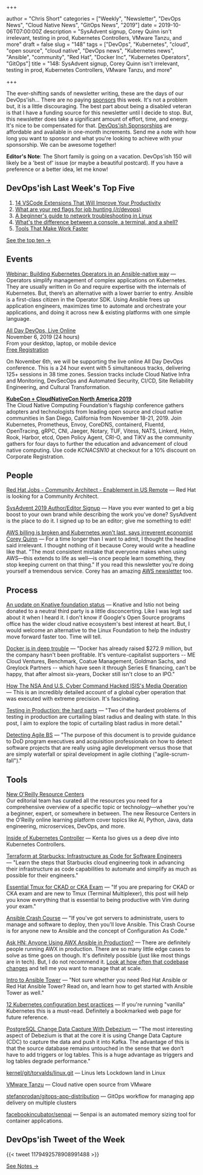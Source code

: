 +++

author = "Chris Short"
categories = ["Weekly", "Newsletter", "DevOps News", "Cloud Native News", "GitOps News", "2019"]
date = 2019-10-06T07:00:00Z
description = "SysAdvent signup, Corey Quinn isn't irrelevant, testing in prod, Kubernetes Controllers, VMware Tanzu, and more"
draft = false
slug = "148"
tags = ["DevOps", "Kubernetes", "cloud", "open source", "cloud native", "DevOps news", "Kubernetes news", "Ansible", "community", "Red Hat", "Docker Inc", "Kubernetes Operators", "GitOps"]
title = "148: SysAdvent signup, Corey Quinn isn't irrelevant, testing in prod, Kubernetes Controllers, VMware Tanzu, and more"

+++

The ever-shifting sands of newsletter writing, these are the days of our DevOps'ish... There are no paying [sponsors](https://devopsish.com/sponsor/) this week. It's not a problem but, it is a little discouraging. The best part about being a disabled veteran is that I have a funding source for this newsletter until I decide to stop. But, this newsletter does take a significant amount of effort, time, and energy. It's nice to be compensated for that. [DevOps'ish Sponsorships](https://devopsish.com/sponsor/) are affordable and available in one-month increments. Send me a note with how long you want to sponsor and what you're looking to achieve with your sponsorship. We can be awesome together!

**Editor's Note**: The Short family is going on a vacation. DevOps'ish 150 will likely be a 'best of' issue (or maybe a beautiful postcard). If you have a preference or a better idea, let me know!

## DevOps'ish Last Week's Top Five

1. [14 VSCode Extensions That Will Improve Your Productivity](https://x-team.com/blog/14-vscode-extensions/)
1. [What are your red flags for job hunting (/r/devops)](https://www.reddit.com/r/devops/comments/d8onnc/what_are_your_red_flags_for_job_hunting/)
1. [A beginner's guide to network troubleshooting in Linux](https://www.redhat.com/sysadmin/beginners-guide-network-troubleshooting-linux)
1. [What's the difference between a console, a terminal, and a shell?](https://www.hanselman.com/blog/WhatsTheDifferenceBetweenAConsoleATerminalAndAShell.aspx)
1. [Tools That Make Work Faster](https://blog.softwaremill.com/tools-that-make-work-faster-2c089ac902c9)

[See the top ten →](https://devopsish.com/148/notes/)

## Events

[Webinar: Building Kubernetes Operators in an Ansible-native way](https://www.cncf.io/webinars/building-kubernetes-operators-in-an-ansible-native-way/) — Operators simplify management of complex applications on Kubernetes. They are usually written in Go and require expertise with the internals of Kubernetes. But, there’s an alternative with a lower barrier to entry. Ansible is a first-class citizen in the Operator SDK. Using Ansible frees up application engineers, maximizes time to automate and orchestrate your applications, and doing it across new & existing platforms with one simple language.

[All Day DevOps, Live Online](https://www.alldaydevops.com/)  
November 6, 2019 (24 hours)  
From your desktop, laptop, or mobile device  
[Free Registration](https://www.alldaydevops.com/register)

On November 6th, we will be supporting the live online All Day DevOps conference. This is a 24 hour event with 5 simultaneous tracks, delivering 125+ sessions in 38 time zones. Session tracks include Cloud Native Infra and Monitoring, DevSecOps and Automated Security, CI/CD, Site Reliability Engineering, and Cultural Transformation.

[**KubeCon + CloudNativeCon North America 2019**](https://cshort.co/kcna19)  
The Cloud Native Computing Foundation's flagship conference gathers adopters and technologists from leading open source and cloud native communities in San Diego, California from November 18-21, 2019. Join Kubernetes, Prometheus, Envoy, CoreDNS, containerd, Fluentd, OpenTracing, gRPC, CNI, Jaeger, Notary, TUF, Vitess, NATS, Linkerd, Helm, Rook, Harbor, etcd, Open Policy Agent, CRI-O, and TiKV as the community gathers for four days to further the education and advancement of cloud native computing. Use code *KCNACSN10* at checkout for a 10% discount on Corporate Registration.

## People

[Red Hat Jobs - Community Architect - Enablement in US Remote](https://us-redhat.icims.com/jobs/70360/community-architect---enablement/job) — Red Hat is looking for a Community Architect.

[SysAdvent 2019 Author/Editor Signup](https://devopsi.sh/sysadvent) — Have you ever wanted to get a big boost to your own brand while describing the work you've done? SysAdvent is the place to do it. I signed up to be an editor; give me something to edit!

[AWS billing is broken and Kubernetes won't last, says irreverent economist Corey Quinn](https://www.techrepublic.com/article/aws-billing-is-broken-and-kubernetes-wont-last-says-irreverent-economist-corey-quinn/) — For a time longer than I want to admit, I thought the headline said irrelevant. I thought nothing of it because Corey would write a  headline like that. "The most consistent mistake that everyone makes when using AWS—this extends to life as well—is once people learn something, they stop keeping current on that thing." If you read this newsletter you're doing yourself a tremendous service. Corey has an amazing [AWS newsletter](https://www.ref.lastweekinaws.com/7h1z3x) too.

## Process

[An update on Knative foundation status](https://groups.google.com/forum/m/#!topic/knative-dev/YmL2vgMC4rc) — Knative and Istio not being donated to a neutral third party is a little disconcerting. Like I was legit sad about it when I heard it. I don't know if Google's Open Source programs office has the wider cloud native ecosystem's best interest at heart. But, I would welcome an alternative to the Linux Foundation to help the industry move forward faster too. Time will tell.

[Docker is in deep trouble](https://www.zdnet.com/article/docker-is-in-deep-trouble/) — "Docker has already raised $272.9 million, but the company hasn't been profitable. It's venture-capitalist supporters -- ME Cloud Ventures, Benchmark, Coatue Management, Goldman Sachs, and Greylock Partners -- which have seen it through Series E financing, can't be happy, that after almost six-years, Docker still isn't close to an IPO."

[How The NSA And U.S. Cyber Command Hacked ISIS's Media Operation](https://www.npr.org/2019/09/26/763545811/how-the-u-s-hacked-isis) — This is an incredibly detailed account of a global cyber operation that was executed with extreme precision. It's fascinating.

[Testing in Production: the hard parts](https://medium.com/@copyconstruct/testing-in-production-the-hard-parts-3f06cefaf592) — "Two of the hardest problems of testing in production are curtailing blast radius and dealing with state. In this post, I aim to explore the topic of curtailing blast radius in more detail."

[Detecting Agile BS](https://devopsish.com/pdf/DIB_DETECTING_AGILE_BS_2018.10.05.PDF) — "The purpose of this document is to provide guidance to DoD program executives and acquisition professionals on how to detect software projects that are really using agile development versus those that are simply waterfall or spiral development in agile clothing ("agile-scrum-fall")."

## Tools

[New O'Reilly Resource Centers](https://www.oreilly.com/pub/cpc/268257)  
Our editorial team has curated all the resources you need for a comprehensive overview of a specific topic or technology—whether you're a beginner, expert, or somewhere in between. The new Resource Centers in the O’Reilly online learning platform cover topics like AI, Python, Java, data engineering, microservices, DevOps, and more.

[Inside of Kubernetes Controller](https://speakerdeck.com/govargo/inside-of-kubernetes-controller) — Kenta Iso gives us a deep dive into Kubernetes Controllers.

[Terraform at Starbucks: Infrastructure as Code for Software Engineers](https://www.hashicorp.com/resources/terraform-at-starbucks-infrastructure-as-code-for-software-engineers) — "Learn the steps that Starbucks cloud engineering took in advancing their infrastructure as code capabilities to automate and simplify as much as possible for their engineers."

[Essential Tmux for CKAD or CKA Exam](https://blog.codonomics.com/2019/09/essential-tmux-for-ckad-or-cka-exam.html) — "If you are preparing for CKAD or CKA exam and are new to Tmux (Terminal Multiplexer), this post will help you know everything that is essential to being productive with Vim during your exam."

[Ansible Crash Course](https://www.thecloud.coach/ansible-crash-course) — "If you've got servers to administrate, users to manage and software to deploy, then you'll love Ansible. This Crash Course is for anyone new to Ansible and the concept of Configuration As Code."

[Ask HN: Anyone Using AWX Ansible in Production?](https://news.ycombinator.com/item?id=21137466) — There are definitely people running AWX in production. There are so many little edge cases to solve as time goes on though. It's definitely possible (just like most things are in tech). But, I do not recommend it. [Look at how often that codebase changes](https://github.com/ansible/awx/commits/devel) and tell me you want to manage that at scale.

[Intro to Ansible Tower](https://www.redhat.com/sysadmin/intro-ansible-tower) — "Not sure whether you need Red Hat Ansible or Red Hat Ansible Tower? Read on, and learn how to get started with Ansible Tower as well."

[12 Kubernetes configuration best practices](https://www.stackrox.com/post/2019/09/12-kubernetes-configuration-best-practices/) — If you're running "vanilla" Kubernetes this is a must-read. Definitely a bookmarked web page for future reference.

[PostgreSQL Change Data Capture With Debezium](https://info.crunchydata.com/blog/postgresql-change-data-capture-with-debezium) — "The most interesting aspect of Debezium is that at the core it is using Change Data Capture (CDC) to capture the data and push it into Kafka. The advantage of this is that the source database remains untouched in the sense that we don’t have to add triggers or log tables. This is a huge advantage as triggers and log tables degrade performance."

[kernel/git/torvalds/linux.git](https://git.kernel.org/pub/scm/linux/kernel/git/torvalds/linux.git/commit/?id=aefcf2f4b58155d27340ba5f9ddbe9513da8286d) — Linus lets Lockdown land in Linux

[VMware Tanzu](https://github.com/vmware-tanzu) — Cloud native open source from VMware

[stefanprodan/gitops-app-distribution](https://github.com/stefanprodan/gitops-app-distribution) — GitOps workflow for managing app delivery on multiple clusters

[facebookincubator/senpai](https://github.com/facebookincubator/senpai) — Senpai is an automated memory sizing tool for container applications.

## DevOps'ish Tweet of the Week

{{< tweet 1179492578908991488 >}}

[See Notes →](https://devopsish.com/148/notes/)
